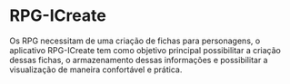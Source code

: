 # RPG-ICreate
Os RPG necessitam de uma criação de fichas para personagens, o aplicativo RPG-ICreate  tem como objetivo principal possibilitar a criação dessas fichas, o armazenamento dessas informações e possibilitar a visualização de maneira confortável e prática.
